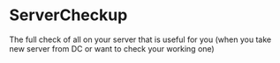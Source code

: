 # ServerCheckup
The full check of all on your server that is useful for you (when you take new server from DC or want to check your working one)
